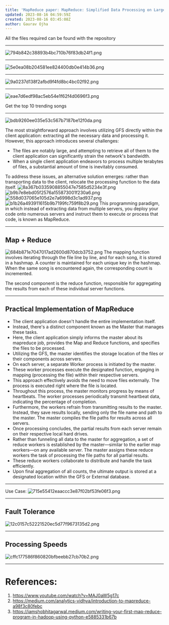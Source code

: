 ```yaml
---
title: 'MapReduce paper: MapReduce: Simplified Data Processing on Large Clusters'
updated: 2023-08-16 04:59:59Z
created: 2023-08-16 03:45:08Z
author: Gaurav Ojha
---
```


All the files required can be found with the repository
***
![794b842c38893b4bc710b76f83db24f1.png](794b842c38893b4bc710b76f83db24f1.png)
***
![5e0ea08b204581ee824400db0e414b36.png](5e0ea08b204581ee824400db0e414b36.png)
***
![9a0237d138f2afbd9f4fd8bc4bc02f92.png](9a0237d138f2afbd9f4fd8bc4bc02f92.png)
***
![eae7d6edf98ac5eb54e1f62f4d0696f3.png](eae7d6edf98ac5eb54e1f62f4d0696f3.png)

Get the top 10 trending songs
***
![bdb9260ee035e53c567b7187be12f0da.png](bdb9260ee035e53c567b7187be12f0da.png)

The most straightforward approach involves utilizing GFS directly within the client application: extracting all the necessary data and processing it. However, this approach introduces several challenges:

- The files are notably large, and attempting to retrieve all of them to the client application can significantly strain the network's bandwidth.
- When a single client application endeavors to process multiple terabytes of files, a substantial amount of time is inevitably consumed.

To address these issues, an alternative solution emerges: rather than transporting data to the client, relocate the processing function to the data itself.
![8a367b0335908855047e7585d5234e3f.png](8a367b0335908855047e7585d5234e3f.png)
![b9b7e8ebd05f2576a155873001f230a6.png](b9b7e8ebd05f2576a155873001f230a6.png)
![558d037065e105d2e7a6998d3c1ad937.png](558d037065e105d2e7a6998d3c1ad937.png)
![b1b26a493911615b9b7199fc759f8b29.png](b1b26a493911615b9b7199fc759f8b29.png)
This programming paradigm, in which instead of extracting data from multiple servers, you deploy your code onto numerous servers and instruct them to execute or process that code, is known as MapReduce.
***
## Map + Reduce

![684b871e7047017ad2600d870dcb3752.png](684b871e7047017ad2600d870dcb3752.png)
The mapping function involves iterating through the file line by line, and for each song, it is stored in a hashmap. A counter is maintained for each unique key in the hashmap. When the same song is encountered again, the corresponding count is incremented. 

The second component is the reduce function, responsible for aggregating the results from each of these individual server functions.
***
## Practical Implementation of MapReduce
- The client application doesn't handle the entire implementation itself.
- Instead, there's a distinct component known as the Master that manages these tasks.
- Here, the client application simply informs the master about its mapreduce job, provides the Map and Reduce functions, and specifies the files to be processed.
- Utilizing the GFS, the master identifies the storage location of the files or their components across servers.
- On each server, a separate Worker process is initiated by the master.
- These worker processes execute the designated function, engaging in mapping (processing the file) within their respective servers.
- This approach effectively avoids the need to move files externally. The process is executed right where the file is located.
- Throughout this process, the master monitors progress by means of heartbeats. The worker processes periodically transmit heartbeat data, indicating the percentage of completion.
- Furthermore, the workers refrain from transmitting results to the master. Instead, they save results locally, sending only the file name and path to the master. The master compiles the file paths for results across all servers.
- Once processing concludes, the partial results from each server remain on their respective local hard drives.
- Rather than funneling all data to the master for aggregation, a set of reduce workers is established by the master—similar to the earlier map workers—on any available server. The master assigns these reduce workers the task of processing the file paths for all partial results.
- These reduce workers collaborate to distribute and handle the task efficiently.
- Upon final aggregation of all counts, the ultimate output is stored at a designated location within the GFS or External database.
***
Use Case:
![715e55412eaaccc3e87f02bf53fe06f3.png](715e55412eaaccc3e87f02bf53fe06f3.png)
***
## Fault Tolerance 
![12c0157c52221520ec5d77f9673135d2.png](12c0157c52221520ec5d77f9673135d2.png)
***
## Processing Speeds
![cffc177586f860820bfbeebb27cb70b2.png](cffc177586f860820bfbeebb27cb70b2.png)
***
# References:
1. https://www.youtube.com/watch?v=MAJ0aW5g17c
2. https://medium.com/analytics-vidhya/introduction-to-mapreduce-a98f3c80febc
3. https://iamshobhitagarwal.medium.com/writing-your-first-map-reduce-program-in-hadoop-using-python-e5885331b67b
